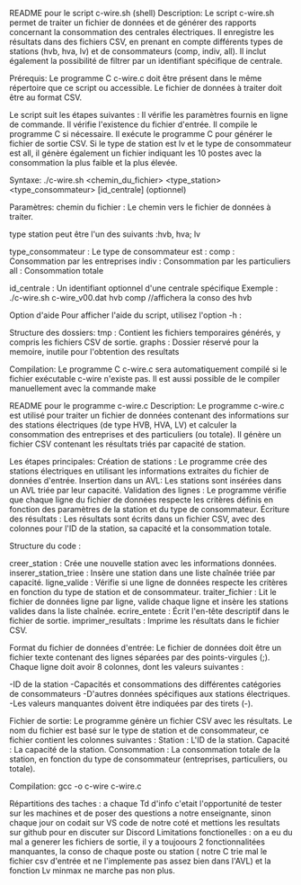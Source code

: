 README pour le script c-wire.sh (shell)
Description:
Le script c-wire.sh permet de traiter un fichier de données et de générer des rapports concernant la consommation des centrales électriques. Il enregistre les résultats dans des fichiers CSV,
en prenant en compte différents types de stations (hvb, hva, lv) et de consommateurs (comp, indiv, all). Il inclut également la possibilité de filtrer par un identifiant spécifique de centrale.

Prérequis: 
Le programme C c-wire.c doit être présent dans le même répertoire que ce script ou accessible.
Le fichier de données à traiter doit être au format CSV.

Le script suit les étapes suivantes :
Il vérifie les paramètres fournis en ligne de commande.
Il vérifie l'existence du fichier d'entrée.
Il compile le programme C si nécessaire.
Il exécute le programme C pour générer le fichier de sortie CSV.
Si le type de station est lv et le type de consommateur est all, il génère également un fichier indiquant les 10 postes avec la consommation la plus faible et la plus élevée.

Syntaxe: 
./c-wire.sh <chemin_du_fichier> <type_station> <type_consommateur> [id_centrale] (optionnel)

Paramètres: 
chemin du fichier : Le chemin vers le fichier de données à traiter.

type station peut être l'un des suivants :hvb, hva; lv

type_consommateur : Le type de consommateur est :
comp : Consommation par les entreprises
indiv : Consommation par les particuliers
all : Consommation totale 

id_centrale : Un identifiant optionnel d'une centrale spécifique
Exemple :
./c-wire.sh c-wire_v00.dat hvb comp //affichera la conso des hvb

Option d'aide
Pour afficher l'aide du script, utilisez l'option -h :


Structure des dossiers:
tmp : Contient les fichiers temporaires générés, y compris les fichiers CSV de sortie.
graphs : Dossier réservé pour la memoire, inutile pour l'obtention des resultats

Compilation:
Le programme C c-wire.c sera automatiquement compilé si le fichier exécutable c-wire n'existe pas. Il est aussi possible de le compiler manuellement avec la commande make












README pour le programme c-wire.c
Description:
Le programme c-wire.c est utilisé pour traiter un fichier de données contenant des informations sur des stations électriques (de type HVB, HVA, LV) et calculer la consommation des entreprises et des particuliers (ou totale). Il génère un fichier CSV contenant les résultats triés par capacité de station.

Les étapes principales:
Création de stations : Le programme crée des stations électriques en utilisant les informations extraites du fichier de données d'entrée.
Insertion dans un AVL: Les stations sont insérées dans un AVL triée par leur capacité.
Validation des lignes : Le programme vérifie que chaque ligne du fichier de données respecte les critères définis en fonction des paramètres de la station et du type de consommateur.
Écriture des résultats : Les résultats sont écrits dans un fichier CSV, avec des colonnes pour l'ID de la station, sa capacité et la consommation totale.

Structure du code : 

creer_station : Crée une nouvelle station avec les informations données.
inserer_station_triee : Insère une station dans une liste chaînée triée par capacité.
ligne_valide : Vérifie si une ligne de données respecte les critères en fonction du type de station et de consommateur.
traiter_fichier : Lit le fichier de données ligne par ligne, valide chaque ligne et insère les stations valides dans la liste chaînée.
ecrire_entete : Écrit l'en-tête descriptif dans le fichier de sortie.
imprimer_resultats : Imprime les résultats dans le fichier CSV.


Format du fichier de données d'entrée: 
Le fichier de données doit être un fichier texte contenant des lignes séparées par des points-virgules (;). Chaque ligne doit avoir 8 colonnes, dont les valeurs suivantes :

-ID de la station
-Capacités et consommations des différentes catégories de consommateurs
-D'autres données spécifiques aux stations électriques.
-Les valeurs manquantes doivent être indiquées par des tirets (-).

Fichier de sortie:
Le programme génère un fichier CSV avec les résultats. Le nom du fichier est basé sur le type de station et de consommateur, ce fichier contient les colonnes suivantes :
Station : L'ID de la station.
Capacité : La capacité de la station.
Consommation : La consommation totale de la station, en fonction du type de consommateur (entreprises, particuliers, ou totale).

Compilation:
gcc -o c-wire c-wire.c










Répartitions des taches : a chaque Td d'info c'etait l'opportunité de tester sur les machines et de poser des questions a notre enseignante, sinon chaque jour on codait sur VS code de notre coté et mettions les resultats sur github pour en discuter sur Discord
Limitations fonctionelles : on a eu du mal a generer les fichiers de sortie, il y a toujoours 2 fonctionnalitées manquantes, la conso de chaque poste ou station ( notre C trie mal le fichier csv d'entrée et ne l'implemente pas assez bien dans l'AVL) et la fonction Lv minmax ne marche pas non plus.
